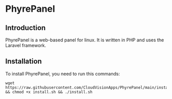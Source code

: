 # PhyrePanel

## Introduction
PhyrePanel is a web-based panel for linux. It is written in PHP and uses the Laravel framework.

## Installation
To install PhyrePanel, you need to run this commands:
```
wget https://raw.githubusercontent.com/CloudVisionApps/PhyrePanel/main/installers/install.sh && chmod +x install.sh && ./install.sh
```
